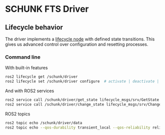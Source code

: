 # SCHUNK FTS Driver


## Lifecycle behavior

The driver implements a [lifecycle node](https://github.com/ros2/demos/tree/humble/lifecycle) with defined state transitions.
This gives us advanced control over configuration and resetting processes.

### Command line
With built-in features

```bash
ros2 lifecycle get /schunk/driver
ros2 lifecycle set /schunk/driver configure  # activate | deactivate | cleanup | shutdown
```

And with ROS2 services

```bash
ros2 service call /schunk/driver/get_state lifecycle_msgs/srv/GetState '{}'
ros2 service call /schunk/driver/change_state lifecycle_msgs/srv/ChangeState '{transition: {label: configure}}'  # activate | deactivate etc.
```

ROS2 topics

```bash
ros2 topic echo /schunk/driver/data
ros2 topic echo --qos-durability transient_local --qos-reliability reliable /schunk/driver/state
```
